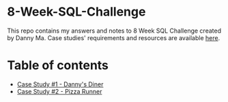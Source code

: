 # 8-Week-SQL-Challenge
This repo contains my answers and notes to 8 Week SQL Challenge created by Danny Ma.
Case studies' requirements and resources are available [here](https://8weeksqlchallenge.com/resources/).

# Table of contents
- [Case Study #1 - Danny's Diner](https://github.com/nguyenyenchi/8-Week-SQL-Challenge/blob/main/case_study_1.md)
- [Case Study #2 - Pizza Runner](https://github.com/nguyenyenchi/8-Week-SQL-Challenge/blob/main/case_study_2A.md)


